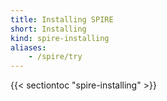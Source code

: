 ```yaml
---
title: Installing SPIRE
short: Installing
kind: spire-installing
aliases:
    - /spire/try
---
```


{{< sectiontoc "spire-installing" >}}